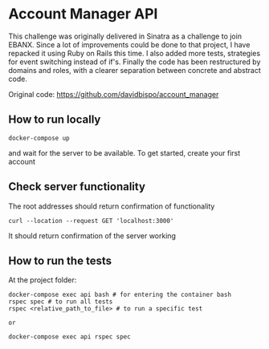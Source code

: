# Account Manager API
This challenge was originally delivered in Sinatra as a challenge to join 
EBANX. Since a lot of improvements could be done to that project,
I have repacked it using Ruby on Rails this time. I also added more 
tests, strategies for event switching instead of if's. Finally the 
code has been restructured by domains and roles, with a clearer 
separation between concrete and abstract code.

Original code: https://github.com/davidbispo/account_manager

## How to run locally
```
docker-compose up
```
and wait for the server to be available. To get started, create your first account
## Check server functionality
The root addresses should return confirmation of functionality
```
curl --location --request GET 'localhost:3000'
```
It should return confirmation of the server working

## How to run the tests
At the project folder:
```
docker-compose exec api bash # for entering the container bash
rspec spec # to run all tests
rspec <relative_path_to_file> # to run a specific test

or

docker-compose exec api rspec spec 
```
